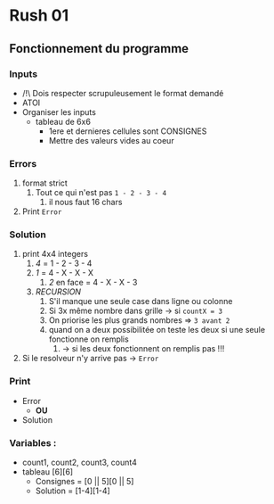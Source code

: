 # Rush 01

## Fonctionnement du programme
### Inputs
- /!\ Dois respecter scrupuleusement le format demandé
- ATOI
- Organiser les inputs
  - tableau de 6x6
    - 1ere et dernieres cellules sont CONSIGNES
    - Mettre des valeurs vides au coeur


### Errors
 1. format strict
    1. Tout ce qui n'est pas `1 - 2 - 3 - 4`
       1. il nous faut 16 chars
 2. Print `Error`


### Solution
1. print 4x4 integers
   1. *4* = 1 - 2 - 3 - 4
   2. *1* = 4 - X - X - X
      1. *2* en face = 4 - X - X - 3
   3. *RECURSION*
      1. S'il manque une seule case dans ligne ou colonne
      2. Si 3x même nombre dans grille -> si `countX = 3`
      3. On priorise les plus grands nombres => `3 avant 2`
      4. quand on a deux possibilitée on teste les deux si une seule fonctionne on remplis
         1. -> si les deux fonctionnent on remplis pas !!!
2. Si le resolveur n'y arrive pas -> `Error`

### Print
- Error
  - **OU**
- Solution

### Variables :
- count1, count2, count3, count4
- tableau [6][6]
  - Consignes =   [0 || 5][0 || 5]
  - Solution =    [1-4][1-4]
